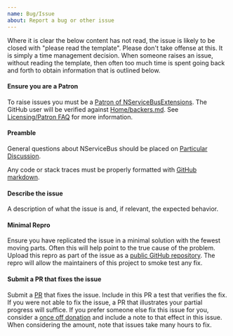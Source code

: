 ```yaml
---
name: Bug/Issue
about: Report a bug or other issue
---
```


Where it is clear the below content has not read, the issue is likely to be closed with "please read the template". Please don't take offense at this. It is simply a time management decision. When someone raises an issue, without reading the template, then often too much time is spent going back and forth to obtain information that is outlined below.


#### Ensure you are a Patron

To raise issues you must be a [Patron of NServiceBusExtensions](https://opencollective.com/nservicebusextensions/order/6976). The GitHub user will be verified against [Home/backers.md](https://github.com/NServiceBusExtensions/Home/blob/master/src/backers.md). See [Licensing/Patron FAQ](https://github.com/NServiceBusExtensions/Home#licensingpatron-faq) for more information.


#### Preamble

General questions about NServiceBus should be placed on [Particular Discussion](https://discuss.particular.net/).

Any code or stack traces must be properly formatted with [GitHub markdown](https://guides.github.com/features/mastering-markdown/).


#### Describe the issue

A description of what the issue is and, if relevant, the expected behavior.


#### Minimal Repro

Ensure you have replicated the issue in a minimal solution with the fewest moving parts. Often this will help point to the true cause of the problem. Upload this repro as part of the issue as a [public GitHub repository](https://help.github.com/articles/create-a-repo/). The repro will allow the maintainers of this project to smoke test any fix.


#### Submit a PR that fixes the issue

Submit a [PR](https://help.github.com/articles/about-pull-requests/) that fixes the issue. Include in this PR a test that verifies the fix. If you were not able to fix the issue, a PR that illustrates your partial progress will suffice. If you prefer someone else fix this issue for you, consider a [once off donation](https://opencollective.com/nservicebusextensions/donate) and include a note to that effect in this issue. When considering the amount, note that issues take many hours to fix.